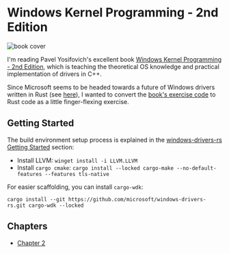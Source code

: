 # Windows Kernel Programming - 2nd Edition

![book cover](https://d2sofvawe08yqg.cloudfront.net/windowskernelprogrammingsecondedition/s_hero2x?1620653873)

I'm reading Pavel Yosifovich's excellent book [Windows Kernel Programming - 2nd Edition](https://leanpub.com/windowskernelprogrammingsecondedition), which is teaching the theoretical OS knowledge and practical implementation of drivers in C++.

Since Microsoft seems to be headed towards a future of Windows drivers written in Rust (see [here](https://techcommunity.microsoft.com/blog/surfaceitpro/safer-drivers-stronger-devices/4431411)), I wanted to convert the [book's exercise code](https://github.com/zodiacon/windowskernelprogrammingbook2e) to Rust code as a little finger-flexing exercise.

## Getting Started

The build environment setup process is explained in the [windows-drivers-rs Getting Started](https://github.com/microsoft/windows-drivers-rs#getting-started) section:

- Install LLVM: `winget install -i LLVM.LLVM`
- Install `cargo cmake`: `cargo install --locked cargo-make --no-default-features --features tls-native`

For easier scaffolding, you can install `cargo-wdk`:
```
cargo install --git https://github.com/microsoft/windows-drivers-rs.git cargo-wdk --locked
```

## Chapters
- [Chapter 2](./chapter_02/README.md)


